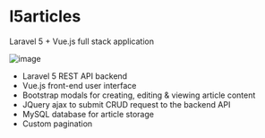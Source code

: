 # l5articles
Laravel 5 + Vue.js full stack application

![image](https://user-images.githubusercontent.com/9311203/47921623-691b0900-de8b-11e8-851f-7f70960b3b6e.png)

-	Laravel 5 REST API backend
-	Vue.js front-end user interface
-	Bootstrap modals for creating, editing & viewing article content
-	JQuery ajax to submit CRUD request to the backend API
-	MySQL database for article storage
- Custom pagination
